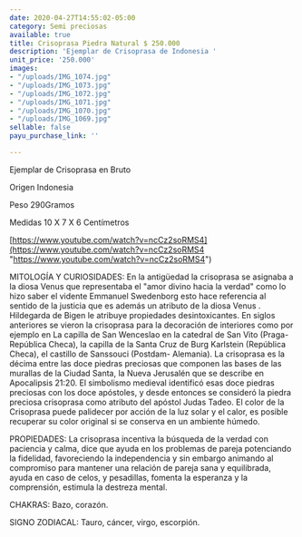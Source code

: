 ```yaml
---
date: 2020-04-27T14:55:02-05:00
category: Semi preciosas
available: true
title: Crisoprasa Piedra Natural $ 250.000
description: 'Ejemplar de Crisoprasa de Indonesia '
unit_price: '250.000'
images:
- "/uploads/IMG_1074.jpg"
- "/uploads/IMG_1073.jpg"
- "/uploads/IMG_1072.jpg"
- "/uploads/IMG_1071.jpg"
- "/uploads/IMG_1070.jpg"
- "/uploads/IMG_1069.jpg"
sellable: false
payu_purchase_link: ''

---
```

Ejemplar de Crisoprasa en Bruto 

Origen Indonesia 

Peso 290Gramos

Medidas 10 X 7 X 6 Centímetros

[https://www.youtube.com/watch?v=ncCz2soRMS4](https://www.youtube.com/watch?v=ncCz2soRMS4 "https://www.youtube.com/watch?v=ncCz2soRMS4")

MITOLOGÍA Y CURIOSIDADES: En la antigüedad la crisoprasa se asignaba a la diosa Venus que representaba el "amor divino hacia la verdad" como lo hizo saber el vidente Emmanuel Swedenborg esto hace referencia al sentido de la justicia que es además un atributo de la diosa Venus . Hildegarda de Bigen le atribuye propiedades desintoxicantes. En siglos anteriores se vieron la crisoprasa para la decoración de interiores como por ejemplo en La capilla de San Wenceslao en la catedral de San Vito (Praga-República Checa), la capilla de la Santa Cruz de Burg Karlstein (República Checa), el castillo de Sanssouci (Postdam- Alemania). La crisoprasa es la décima entre las doce piedras preciosas que componen las bases de las murallas de la Ciudad Santa, la Nueva Jerusalén que se describe en Apocalipsis 21:20. El simbolismo medieval identificó esas doce piedras preciosas con los doce apóstoles, y desde entonces se consideró la piedra preciosa crisoprasa como atributo del apóstol Judas Tadeo. El color de la Crisoprasa puede palidecer por acción de la luz solar y el calor, es posible recuperar su color original si se conserva en un ambiente húmedo.

PROPIEDADES: La crisoprasa incentiva la búsqueda de la verdad con paciencia y calma, dice que ayuda en los problemas de pareja potenciando la fidelidad, favoreciendo la independencia y sin embargo animando al compromiso para mantener una relación de pareja sana y equilibrada, ayuda en caso de celos, y pesadillas, fomenta la esperanza y la comprensión, estimula la destreza mental.

CHAKRAS: Bazo, corazón.

SIGNO ZODIACAL: Tauro, cáncer, virgo, escorpión.
